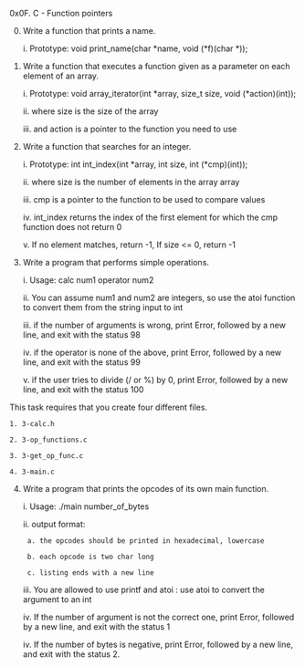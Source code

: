 0x0F. C - Function pointers


0. Write a function that prints a name.


	i. Prototype: void print_name(char *name, void (*f)(char *));


1. Write a function that executes a function given as a parameter on each element of an array.


	i. Prototype: void array_iterator(int *array, size_t size, void (*action)(int));

	ii. where size is the size of the array

	iii. and action is a pointer to the function you need to use


2. Write a function that searches for an integer.


	i. Prototype: int int_index(int *array, int size, int (*cmp)(int));

	ii. where size is the number of elements in the array array

	iii. cmp is a pointer to the function to be used to compare values

	iv. int_index returns the index of the first element for which the cmp function does not return 0

	v. If no element matches, return -1, If size <= 0, return -1


3. Write a program that performs simple operations.


	i. Usage: calc num1 operator num2

	ii. You can assume num1 and num2 are integers, so use the atoi function to convert them from the string input to int

	iii. if the number of arguments is wrong, print Error, followed by a new line, and exit with the status 98

	iv. if the operator is none of the above, print Error, followed by a new line, and exit with the status 99

	v. if the user tries to divide (/ or %) by 0, print Error, followed by a new line, and exit with the status 100

This task requires that you create four different files.


	1. 3-calc.h

	2. 3-op_functions.c

	3. 3-get_op_func.c

	4. 3-main.c



4. Write a program that prints the opcodes of its own main function.


	i. Usage: ./main number_of_bytes

	ii. output format:

		a. the opcodes should be printed in hexadecimal, lowercase

		b. each opcode is two char long

		c. listing ends with a new line

	iii. You are allowed to use printf and atoi :  use atoi to convert the argument to an int

	iv. If the number of argument is not the correct one, print Error, followed by a new line, and exit with the status 1

	iv. If the number of bytes is negative, print Error, followed by a new line, and exit with the status 2.


